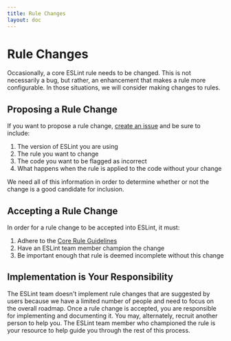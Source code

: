 ```yaml
---
title: Rule Changes
layout: doc
---
```

<!-- Note: No pull requests accepted for this file. See README.md in the root directory for details. -->

# Rule Changes

Occasionally, a core ESLint rule needs to be changed. This is not necessarily a bug, but rather, an enhancement that makes a rule more configurable. In those situations, we will consider making changes to rules.

## Proposing a Rule Change

If you want to propose a rule change, [create an issue](https://github.com/eslint/eslint/issues/new?body=**What%20version%20of%20ESLint%20are%20you%20using%3F**%0A%0A**What%20rule%20do%20you%20want%20to%20change%3F**%0A%0A**What%20code%20should%20be%20flagged%20as%20incorrect%20with%20this%20change%3F**%0A%0A**What%20happens%20when%20the%20rule%20is%20applied%20to%20this%20code%20now%3F**%0A%0A%0A) and be sure to include:

1. The version of ESLint you are using
2. The rule you want to change
3. The code you want to be flagged as incorrect
4. What happens when the rule is applied to the code without your change

We need all of this information in order to determine whether or not the change is a good candidate for inclusion.

## Accepting a Rule Change

In order for a rule change to be accepted into ESLint, it must:

1. Adhere to the [Core Rule Guidelines](new-rules#core-rule-guidelines)
1. Have an ESLint team member champion the change
1. Be important enough that rule is deemed incomplete without this change

## Implementation is Your Responsibility

The ESLint team doesn't implement rule changes that are suggested by users because we have a limited number of people and need to focus on the overall roadmap. Once a rule change is accepted, you are responsible for implementing and documenting it. You may, alternately, recruit another person to help you. The ESLint team member who championed the rule is your resource to help guide you through the rest of this process.

